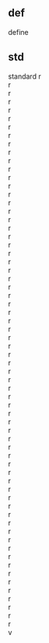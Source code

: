 ## def
define
## std
standard
r<br>
r<br>
r<br>
r<br>
r<br>
r<br>
r<br>
r<br>
r<br>
r<br>
r<br>
r<br>
r<br>
r<br>
r<br>
r<br>
r<br>
r<br>
r<br>
r<br>
r<br>
r<br>
r<br>
r<br>
r<br>
r<br>
r<br>
r<br>
r<br>
r<br>
r<br>
r<br>
r<br>
r<br>
r<br>
r<br>
r<br>
r<br>
r<br>
r<br>
r<br>
r<br>
r<br>
r<br>
r<br>
r<br>
r<br>
r<br>
r<br>
r<br>
r<br>
r<br>
r<br>
r<br>
r<br>
r<br>
r<br>
r<br>
r<br>
r<br>
r<br>
r<br>
r<br>
r<br>
r<br>
r<br>
v